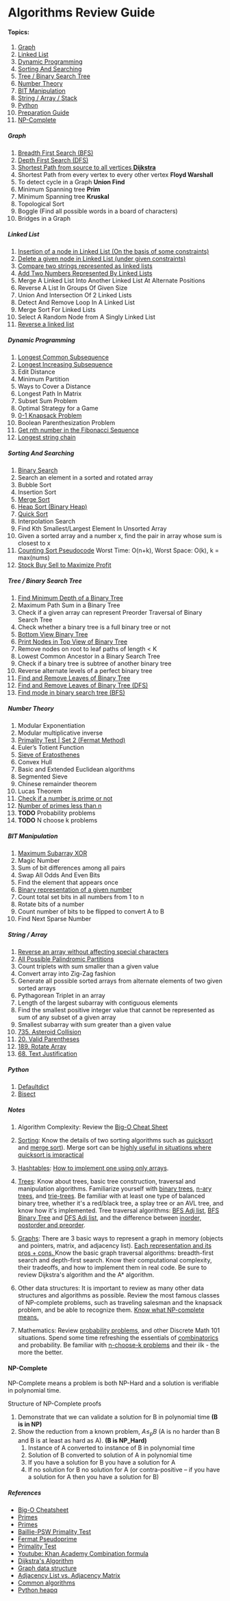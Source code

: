 # Algorithms Review Guide

#### Topics:

1. [Graph](#graph)
2. [Linked List](#linked-list)
3. [Dynamic Programming](#dynamic-programming)
4. [Sorting And Searching](#sorting-and-searching)
5. [Tree / Binary Search Tree](#tree--binary-search-tree)
6. [Number Theory](#number-theory)
7. [BIT Manipulation](#bit-manipulation)
8. [String / Array / Stack](#string--array)
9. [Python](#python)
10. [Preparation Guide](#preparation-guide)
11. [NP-Complete](#np-complete)

##### Graph

1. [Breadth First Search (BFS)](graph.ipynb)
2. [Depth First Search (DFS)](graph.ipynb)
3. [Shortest Path from source to all vertices **Dijkstra**](graph.ipynb)
4. Shortest Path from every vertex to every other vertex **Floyd Warshall**
5. To detect cycle in a Graph **Union Find**
6. Minimum Spanning tree **Prim**
7. Minimum Spanning tree **Kruskal**
8. Topological Sort
9. Boggle (Find all possible words in a board of characters)
10. Bridges in a Graph



##### Linked List

1. [Insertion of a node in Linked List (On the basis of some constraints)](linked_list.ipynb)
2. [Delete a given node in Linked List (under given constraints)](linked_list.ipynb)
3. [Compare two strings represented as linked lists](linked_list.ipynb)
4. [Add Two Numbers Represented By Linked Lists](linked_list.ipynb)
5. Merge A Linked List Into Another Linked List At Alternate Positions
6. Reverse A List In Groups Of Given Size
7. Union And Intersection Of 2 Linked Lists
8. Detect And Remove Loop In A Linked List
9. Merge Sort For Linked Lists
10. Select A Random Node from A Singly Linked List
11. [Reverse a linked list](linked_list.ipynb) 

##### Dynamic Programming

1. [Longest Common Subsequence](dynamic_programming.ipynb)
2. [Longest Increasing Subsequence](dynamic_programming.ipynb)
3. Edit Distance
4. Minimum Partition
5. Ways to Cover a Distance
6. Longest Path In Matrix
7. Subset Sum Problem
8. Optimal Strategy for a Game
9. [0-1 Knapsack Problem](dynamic_programming.ipynb)
10. Boolean Parenthesization Problem
11. [Get nth number in the Fibonacci Sequence](dynamic_programming.ipynb)
12. [Longest string chain](dynamic_programming.ipynb)

##### Sorting And Searching

1. [Binary Search](sorting_and_searching.ipynb)
2. Search an element in a sorted and rotated array
3. Bubble Sort
4. Insertion Sort
5. [Merge Sort](sorting_and_searching.ipynb)
6. [Heap Sort (Binary Heap)](sorting_and_searching.ipynb)
7. [Quick Sort](sorting_and_searching.ipynb)
8. Interpolation Search
9. Find Kth Smallest/Largest Element In Unsorted Array
10. Given a sorted array and a number x, find the pair in array whose sum is closest to x
11. [Counting Sort Pseudocode](https://en.wikipedia.org/wiki/Counting_sort) Worst Time: O(n+k), Worst Space: O(k), k = max(nums) 
12. [Stock Buy Sell to Maximize Profit](sorting_and_searching.ipynb)

##### Tree / Binary Search Tree

1. [Find Minimum Depth of a Binary Tree](tree.ipynb)
2. Maximum Path Sum in a Binary Tree
3. Check if a given array can represent Preorder Traversal of Binary Search Tree
4. Check whether a binary tree is a full binary tree or not
5. [Bottom View Binary Tree](tree.ipynb)
6. [Print Nodes in Top View of Binary Tree](tree.ipynb)
7. Remove nodes on root to leaf paths of length < K
8. Lowest Common Ancestor in a Binary Search Tree
9. Check if a binary tree is subtree of another binary tree
10. Reverse alternate levels of a perfect binary tree
11. [Find and Remove Leaves of Binary Tree](tree.ipynb)
12. [Find and Remove Leaves of Binary Tree (DFS)](graph.ipynb)
13. [Find mode in binary search tree (BFS)](tree.ipynb)

##### Number Theory

1. Modular Exponentiation
2. Modular multiplicative inverse
3. [Primality Test | Set 2 (Fermat Method)](number_theory.ipynb)
4. Euler’s Totient Function
5. [Sieve of Eratosthenes](number_theory.ipynb)
6. Convex Hull
7. Basic and Extended Euclidean algorithms
8. Segmented Sieve
9. Chinese remainder theorem
10. Lucas Theorem
11. [Check if a number is prime or not](number_theory.ipynb)
12. [Number of primes less than n](number_theory.ipynb)
13. **TODO** Probability problems
14. **TODO** N choose k problems

##### BIT Manipulation

1. [Maximum Subarray XOR](bit_manipulation.ipynb)
2. Magic Number
3. Sum of bit differences among all pairs
4. Swap All Odds And Even Bits
5. Find the element that appears once
6. [Binary representation of a given number](bit_manipulation.ipynb)
7. Count total set bits in all numbers from 1 to n
8. Rotate bits of a number
9. Count number of bits to be flipped to convert A to B
10. Find Next Sparse Number


##### String / Array

1. [Reverse an array without affecting special characters](string_array.ipynb)
2. [All Possible Palindromic Partitions](string_array.ipynb)
3. Count triplets with sum smaller than a given value
4. Convert array into Zig-Zag fashion
5. Generate all possible sorted arrays from alternate elements of two given sorted arrays
6. Pythagorean Triplet in an array
7. Length of the largest subarray with contiguous elements
8. Find the smallest positive integer value that cannot be represented as sum of any subset of a given array
9. Smallest subarray with sum greater than a given value
11. [735. Asteroid Collision](string_array.ipynb)
12. [20. Valid Parentheses](string_array.ipynb)
13. [189. Rotate Array](string_array.ipynb)
14. [68. Text Justification](string_array.ipynb)

##### Python

1. [Defaultdict](python.ipynb)
2. [Bisect](python.ipynb)


##### Notes

1. Algorithm Complexity: Review the [Big-O Cheat Sheet](https://www.bigocheatsheet.com)
2. [Sorting](sorting_and_searching.ipynb): Know the details of two sorting algorithms such as [quicksort](sorting_and_searching.ipynb) and [merge sort](sorting_and_searching.ipynb)). 
    Merge sort can be
    [highly useful in situations where quicksort is impractical](https://www.geeksforgeeks.org/quick-sort-vs-merge-sort/)
3. [Hashtables](hashmap.ipynb): [How to implement one using only arrays](hashmap.ipynb). 
4. [Trees](tree.ipynb): Know about trees, basic tree construction, traversal and manipulation algorithms. 
    Familiarize yourself with [binary trees](tree.ipynb), [n-ary trees](tree.ipynb), and [trie-trees](tree.ipynb). 
    Be familiar with at least one type of balanced binary tree, whether it's a red/black tree, 
    a splay tree or an AVL tree, and know how it's implemented. 
    Tree traversal algorithms: [BFS Adj list](graph.ipynb), [BFS Binary Tree](tree.ipynb) 
    and [DFS Adj list](graph.ipynb), and the difference between [inorder, postorder and preorder](tree.ipynb).
5. [Graphs](graph.ipynb): There are 3 basic ways to represent a graph in memory (objects and pointers, matrix, and adjacency list). 
    [Each representation and its pros + cons. ](graph.ipynb)
    Know the basic graph traversal algorithms: breadth-first search and depth-first search. 
    Know their computational complexity, their tradeoffs, and how to implement them in real code. 
    Be sure to review Dijkstra's algorithm and the A* algorithm.
6. Other data structures: It is important to review as many other data structures and algorithms as possible. 
    Review the most famous classes of NP-complete problems, 
    such as traveling salesman and the knapsack problem, and be able to recognize them. [Know what NP-complete means.](#np-complete)
  
7. Mathematics: Review [probability problems](probability.ipynb), and other Discrete Math 101 situations. 
    Spend some time refreshing the essentials of [combinatorics](number_theory.ipynb) and probability. 
    Be familiar with [n-choose-k problems](number_theory.ipynb) and their ilk - the more the better.

#### NP-Complete

NP-Complete means a problem is both NP-Hard and a solution is verifiable in polynomial time.

Structure of NP-Complete proofs

1. Demonstrate that we can validate a solution for B in polynomial time **(B is in NP)**
2. Show the reduction from a known problem, $A \leq_p B$ (A is no harder than B and B is at least as hard as A). **(B is NP_Hard)**
   1. Instance of A converted to instance of B in polynomial time
   2. Solution of B converted to solution of A in polynomial time
   3. If you have a solution for B you have a solution for A
   4. If no solution for B no solution for A (or contra-positive – if you have a solution for A then you have a solution for B)

##### References

* [Big-O Cheatsheet](https://www.bigocheatsheet.com)
* [Primes](http://mathandmultimedia.com/2012/06/02/determining-primes-through-square-root/)
* [Primes](https://stackoverflow.com/questions/29595849/explain-a-code-to-check-primality-based-on-fermats-little-theorem)
* [Baillie-PSW Primality Test](https://en.wikipedia.org/wiki/Baillie–PSW_primality_test)
* [Fermat Pseudoprime](https://en.wikipedia.org/wiki/Fermat_pseudoprime)
* [Primality Test](https://www.geeksforgeeks.org/primality-test-set-2-fermet-method/)
* [Youtube: Khan Academy Combination formula](https://www.youtube.com/watch?v=p8vIcmr_Pqo)
* [Dijkstra's Algorithm](https://www.analyticssteps.com/blogs/dijkstras-algorithm-shortest-path-algorithm)
* [Graph data structure](https://www.section.io/engineering-education/graph-data-structure-python/)
* [Adjacency List vs. Adjacency Matrix](https://www.geeksforgeeks.org/comparison-between-adjacency-list-and-adjacency-matrix-representation-of-graph/)
* [Common algorithms](https://www.geeksforgeeks.org/top-10-algorithms-in-interview-questions/)
* [Python heapq](https://docs.python.org/3/library/heapq.html)
